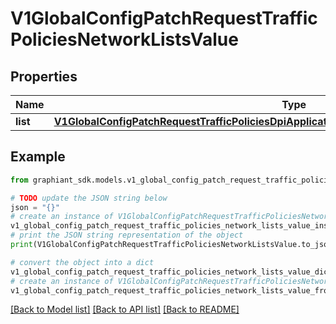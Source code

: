 # V1GlobalConfigPatchRequestTrafficPoliciesNetworkListsValue


## Properties

Name | Type | Description | Notes
------------ | ------------- | ------------- | -------------
**list** | [**V1GlobalConfigPatchRequestTrafficPoliciesDpiApplicationsValueApplicationDestinationNetworks**](V1GlobalConfigPatchRequestTrafficPoliciesDpiApplicationsValueApplicationDestinationNetworks.md) |  | [optional] 

## Example

```python
from graphiant_sdk.models.v1_global_config_patch_request_traffic_policies_network_lists_value import V1GlobalConfigPatchRequestTrafficPoliciesNetworkListsValue

# TODO update the JSON string below
json = "{}"
# create an instance of V1GlobalConfigPatchRequestTrafficPoliciesNetworkListsValue from a JSON string
v1_global_config_patch_request_traffic_policies_network_lists_value_instance = V1GlobalConfigPatchRequestTrafficPoliciesNetworkListsValue.from_json(json)
# print the JSON string representation of the object
print(V1GlobalConfigPatchRequestTrafficPoliciesNetworkListsValue.to_json())

# convert the object into a dict
v1_global_config_patch_request_traffic_policies_network_lists_value_dict = v1_global_config_patch_request_traffic_policies_network_lists_value_instance.to_dict()
# create an instance of V1GlobalConfigPatchRequestTrafficPoliciesNetworkListsValue from a dict
v1_global_config_patch_request_traffic_policies_network_lists_value_from_dict = V1GlobalConfigPatchRequestTrafficPoliciesNetworkListsValue.from_dict(v1_global_config_patch_request_traffic_policies_network_lists_value_dict)
```
[[Back to Model list]](../README.md#documentation-for-models) [[Back to API list]](../README.md#documentation-for-api-endpoints) [[Back to README]](../README.md)



